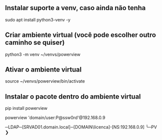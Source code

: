 ## Instalar suporte a venv, caso ainda não tenha
sudo apt install python3-venv -y

## Criar ambiente virtual (você pode escolher outro caminho se quiser)
python3 -m venv ~/venvs/powerview

## Ativar o ambiente virtual
source ~/venvs/powerview/bin/activate

## Instalar o pacote dentro do ambiente virtual
pip install powerview


powerview 'domain/user:P@ssw0rd'@192.168.0.9

─LDAP─[SRVAD01.domain.local]─[DOMAIN\licenca]-[NS:192.168.0.9]
╰─PV ❯ 
